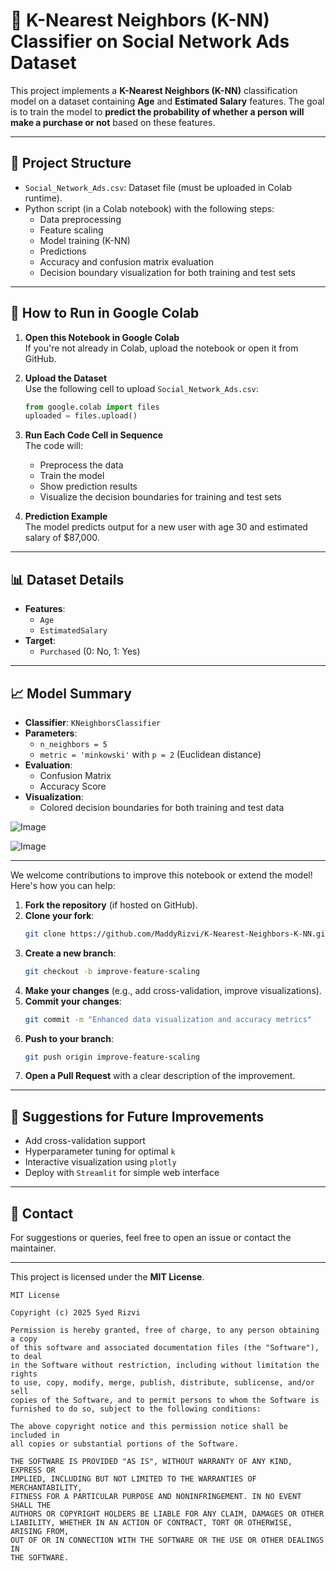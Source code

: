 
# 🧠 K-Nearest Neighbors (K-NN) Classifier on Social Network Ads Dataset

This project implements a **K-Nearest Neighbors (K-NN)** classification model on a dataset containing **Age** and **Estimated Salary** features. The goal is to train the model to **predict the probability of whether a person will make a purchase or not** based on these features.

---

## 📁 Project Structure

- `Social_Network_Ads.csv`: Dataset file (must be uploaded in Colab runtime).
- Python script (in a Colab notebook) with the following steps:
  - Data preprocessing
  - Feature scaling
  - Model training (K-NN)
  - Predictions
  - Accuracy and confusion matrix evaluation
  - Decision boundary visualization for both training and test sets

---

## 🚀 How to Run in Google Colab

1. **Open this Notebook in Google Colab**  
   If you're not already in Colab, upload the notebook or open it from GitHub.

2. **Upload the Dataset**  
   Use the following cell to upload `Social_Network_Ads.csv`:
   ```python
   from google.colab import files
   uploaded = files.upload()
   ```

3. **Run Each Code Cell in Sequence**  
   The code will:
   - Preprocess the data
   - Train the model
   - Show prediction results
   - Visualize the decision boundaries for training and test sets

4. **Prediction Example**  
   The model predicts output for a new user with age 30 and estimated salary of $87,000.

---

## 📊 Dataset Details

- **Features**:
  - `Age`
  - `EstimatedSalary`
- **Target**:
  - `Purchased` (0: No, 1: Yes)

---

## 📈 Model Summary

- **Classifier**: `KNeighborsClassifier`
- **Parameters**:
  - `n_neighbors = 5`
  - `metric = 'minkowski'` with `p = 2` (Euclidean distance)
- **Evaluation**:
  - Confusion Matrix
  - Accuracy Score
- **Visualization**:
  - Colored decision boundaries for both training and test data
    
![Image](https://github.com/user-attachments/assets/0f900341-7616-44e7-8fe0-6cd21f5501a0)

![Image](https://github.com/user-attachments/assets/947eb617-6f4f-4c83-afea-2d07d3dd1928)

---

We welcome contributions to improve this notebook or extend the model! Here's how you can help:

1. **Fork the repository** (if hosted on GitHub).
2. **Clone your fork**:
   ```bash
   git clone https://github.com/MaddyRizvi/K-Nearest-Neighbors-K-NN.git
   ```
3. **Create a new branch**:
   ```bash
   git checkout -b improve-feature-scaling
   ```
4. **Make your changes** (e.g., add cross-validation, improve visualizations).
5. **Commit your changes**:
   ```bash
   git commit -m "Enhanced data visualization and accuracy metrics"
   ```
6. **Push to your branch**:
   ```bash
   git push origin improve-feature-scaling
   ```
7. **Open a Pull Request** with a clear description of the improvement.

---

## 📌 Suggestions for Future Improvements

- Add cross-validation support
- Hyperparameter tuning for optimal `k`
- Interactive visualization using `plotly`
- Deploy with `Streamlit` for simple web interface

---

## 📧 Contact

For suggestions or queries, feel free to open an issue or contact the maintainer.


---

This project is licensed under the **MIT License**.

```
MIT License

Copyright (c) 2025 Syed Rizvi

Permission is hereby granted, free of charge, to any person obtaining a copy
of this software and associated documentation files (the "Software"), to deal
in the Software without restriction, including without limitation the rights
to use, copy, modify, merge, publish, distribute, sublicense, and/or sell
copies of the Software, and to permit persons to whom the Software is
furnished to do so, subject to the following conditions:

The above copyright notice and this permission notice shall be included in
all copies or substantial portions of the Software.

THE SOFTWARE IS PROVIDED "AS IS", WITHOUT WARRANTY OF ANY KIND, EXPRESS OR
IMPLIED, INCLUDING BUT NOT LIMITED TO THE WARRANTIES OF MERCHANTABILITY,
FITNESS FOR A PARTICULAR PURPOSE AND NONINFRINGEMENT. IN NO EVENT SHALL THE
AUTHORS OR COPYRIGHT HOLDERS BE LIABLE FOR ANY CLAIM, DAMAGES OR OTHER
LIABILITY, WHETHER IN AN ACTION OF CONTRACT, TORT OR OTHERWISE, ARISING FROM,
OUT OF OR IN CONNECTION WITH THE SOFTWARE OR THE USE OR OTHER DEALINGS IN
THE SOFTWARE.
```

